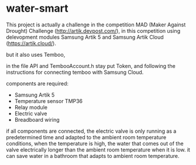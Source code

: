# water-smart

This project is actually a challenge in the competition MAD (Maker Against Drought) Challenge (http://artik.devpost.com/), in this competition using delevopment modules Samsung Artik 5 and Samsung Artik Cloud (https://artik.cloud/).

but it also uses Temboo,

in the file API and TembooAccount.h stay put Token, and following the instructions for connecting temboo with Samsung Cloud.

components are required:
- Samsung Artik 5
- Temperature sensor TMP36
- Relay module
- Electric valve
- Breadboard wiring

if all components are connected, the electric valve is only running as a predetermined time and adapted to the ambient room temperature conditions, when the temperature is high, the water that comes out of the valve electrically longer than the ambient room temperature when it is low. it can save water in a bathroom that adapts to ambient room temperature.
